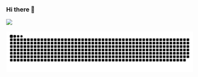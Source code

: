 ### Hi there 👋

<!--
**shashperera/shashperera** is a ✨ _special_ ✨ repository because its `README.md` (this file) appears on your GitHub profile.

Here are some ideas to get you started:

- 🔭 I’m currently working on ...
- 🌱 I’m currently learning ...
- 👯 I’m looking to collaborate on ...
- 🤔 I’m looking for help with ...
- 💬 Ask me about ...
- 📫 How to reach me: ...
- 😄 Pronouns: ...
- ⚡ Fun fact: ...
-->

<img src="https://github-readme-stats.vercel.app/api?username=shashperera&show_icons=true&theme=transparent" width="400">

![snake gif](https://github.com/shashperera/shashperera/blob/output/github-contribution-grid-snake.svg)

